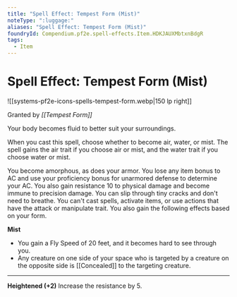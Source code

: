 ```yaml
---
title: "Spell Effect: Tempest Form (Mist)"
noteType: ":luggage:"
aliases: "Spell Effect: Tempest Form (Mist)"
foundryId: Compendium.pf2e.spell-effects.Item.HDKJAUXMbtxnBdgR
tags:
  - Item
---
```


# Spell Effect: Tempest Form (Mist)
![[systems-pf2e-icons-spells-tempest-form.webp|150 lp right]]

Granted by _[[Tempest Form]]_

Your body becomes fluid to better suit your surroundings.

When you cast this spell, choose whether to become air, water, or mist. The spell gains the air trait if you choose air or mist, and the water trait if you choose water or mist.

You become amorphous, as does your armor. You lose any item bonus to AC and use your proficiency bonus for unarmored defense to determine your AC. You also gain resistance 10 to physical damage and become immune to precision damage. You can slip through tiny cracks and don't need to breathe. You can't cast spells, activate items, or use actions that have the attack or manipulate trait. You also gain the following effects based on your form.

**Mist**

*   You gain a Fly Speed of 20 feet, and it becomes hard to see through you.
*   Any creature on one side of your space who is targeted by a creature on the opposite side is [[Concealed]] to the targeting creature.

* * *

**Heightened (+2)** Increase the resistance by 5.
